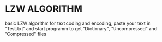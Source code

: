 # LZW ALGORITHM
basic LZW algorithm for text coding and encoding, paste your text in "Test.txt" and start programm to get "Dictionary", "Uncompressed" and "Compressed" files
